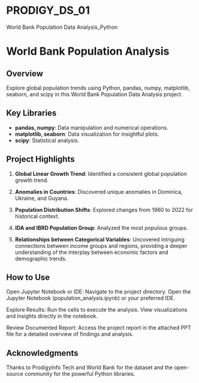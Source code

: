 # PRODIGY_DS_01
World Bank Population Data Analysis_Python

# World Bank Population Analysis

## Overview

Explore global population trends using Python, pandas, numpy, matplotlib, seaborn, and scipy in this World Bank Population Data Analysis project.

## Key Libraries

- **pandas, numpy**: Data manipulation and numerical operations.
- **matplotlib, seaborn**: Data visualization for insightful plots.
- **scipy**: Statistical analysis.

## Project Highlights

1. **Global Linear Growth Trend**: Identified a consistent global population growth trend.

2. **Anomalies in Countries**: Discovered unique anomalies in Dominica, Ukraine, and Guyana.

3. **Population Distribution Shifts**: Explored changes from 1960 to 2022 for historical context.

4. **IDA and IBRD Population Group**: Analyzed the most populous groups.

5. **Relationships between Categorical Variables**: Uncovered intriguing connections between income groups and regions, providing a deeper understanding of the interplay between economic factors and demographic trends.

## How to Use

  Open Jupyter Notebook or IDE: Navigate to the project directory. Open the Jupyter Notebook (population_analysis.ipynb) or your preferred IDE.

  Explore Results: Run the cells to execute the analysis. View visualizations and insights directly in the notebook.

  Review Documented Report: Access the project report in the attached PPT file for a detailed overview of findings and analysis.
        
## Acknowledgments

Thanks to ProdigyInfo Tech and World Bank for the dataset and the open-source community for the powerful Python libraries.
